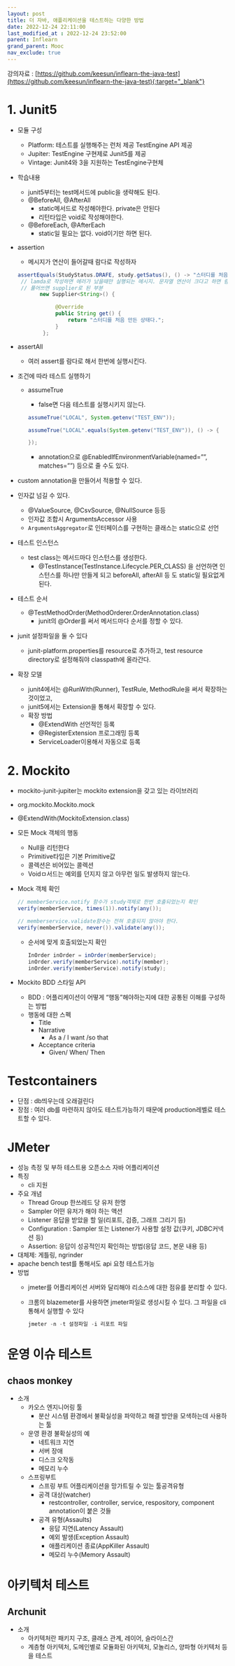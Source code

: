 ```yaml
---
layout: post
title: 더 자바, 애플리케이션을 테스트하는 다양한 방법
date: 2022-12-24 22:11:00
last_modified_at : 2022-12-24 23:52:00
parent: Inflearn
grand_parent: Mooc
nav_exclude: true
---
```


강의자료 : [https://github.com/keesun/inflearn-the-java-test](https://github.com/keesun/inflearn-the-java-test){:target="_blank"}  

# 1. Junit5

- 모듈 구성
    - Platform: 테스트를 실행해주는 런처 제공 TestEngine API 제공
    - Jupiter: TestEngine 구현제로 Junit5를 제공
    - Vintage: Junit4와 3을 지원하는 TestEngine구현체
- 학습내용
    - junit5부터는 test메서드에 public을 생략해도 된다.
    - @BeforeAll, @AfterAll
        - static메서드로 작성해야한다. private은 안된다
        - 리턴타입은 void로 작성해야한다.
    - @BeforeEach, @AfterEach
        - static일 필요는 없다. void이기만 하면 된다.
- assertion
    - 메시지가 연산이 들어갈때 람다로 작성하자
    
    ```java
    assertEquals(StudyStatus.DRAFE, study.getSatus(), () -> "스터디를 처음 만든 상태다");
     // lamda로 작성하면 에러가 났을때만 실행되는 메시지. 문자열 연산이 크다고 하면 람다식으로 작성
     // 풀어쓰면 supplier로 된 부분
           new Supplier<String>() {
    
                @Override
                public String get() {
                    return "스터디를 처음 만든 상태다.";
                }
            };
    ```
    
- assertAll
    - 여러 assert를 람다로 해서 한번에 실행시킨다.
- 조건에 따라 테스트 실행하기
    - assumeTrue
        - false면 다음 테스트를 실행시키지 않는다.
        
        ```java
        assumeTrue("LOCAL", System.getenv("TEST_ENV"));
        ```
        
        ```java
        assumeTrue("LOCAL".equals(System.getenv("TEST_ENV")), () -> {
        
        });
        ```
        
        - annotation으로 @EnabledIfEnvironmentVariable(named=””, matches=””) 등으로 줄 수도 있다.
- custom annotation을 만들어서 적용할 수 있다.
- 인자값 넘길 수 있다.
    - @ValueSource, @CsvSource, @NullSource 등등
    - 인자값 조합시 ArgumentsAccessor 사용
    - `ArgumentsAggregator`로 인터페이스를 구현하는 클래스는 static으로 선언
- 테스트 인스턴스
    - test class는 메서드마다 인스턴스를 생성한다.
        - @TestInstance(TestInstance.Lifecycle.PER_CLASS) 을 선언하면  인스턴스를 하나만 만들게 되고 beforeAll, afterAll 등 도 static일 필요없게 된다.
- 테스트 순서
    - @TestMethodOrder(MethodOrderer.OrderAnnotation.class)
        - junit의 @Order를 써서 메서드마다 순서를 정할 수 있다.
- junit 설정파일을 둘 수 있다
    - junit-platform.properties를 resource로 추가하고, test resource directory로 설정해줘야 classpath에 올라간다.
- 확장 모델
    - junit4에서는 @RunWith(Runner), TestRule, MethodRule을 써서 확장하는 것이었고,
    - junit5에서는 Extension을 통해서 확장할 수 있다.
    - 확장 방법
        - @ExtendWith 선언적인 등록
        - @RegisterExtension 프로그래밍 등록
        - ServiceLoader이용해서 자동으로 등록

# 2. Mockito

- mockito-junit-jupiter는 mockito extension을 갖고 있는 라이브러리
- org.mockito.Mockito.mock
- @ExtendWith(MockitoExtension.class)
- 모든 Mock 객체의 행동
    - Null을 리턴한다
    - Primitive타입은 기본 Primitive값
    - 콜렉션은 비어있는 콜렉션
    - Voidㅁ서드는 예외를 던지지 않고 아무런 일도 발생하지 않는다.
- Mock 객체 확인
    
    ```java
    // memberService.notify 함수가 study객체로 한번 호출되었는지 확인
    verify(memberService, times(1)).notify(any());
    
    // memberservice.validate함수는 전혀 호출되지 않아야 한다.
    verify(memberService, never()).validate(any());
    ```
    
    - 순서에 맞게 호출되었는지 확인
        
        ```java
        InOrder inOrder = inOrder(memberService);
        inOrder.verify(memberService).notify(member);
        inOrder.verify(memberService).notify(study);
        ```
        
- Mockito BDD 스타일 API
    - BDD : 어플리케이션이 어떻게 “행동”해야하는지에 대한 공통된 이해를 구성하는 방법
    - 행동에 대한 스펙
        - Title
        - Narrative
            - As a / I want /so that
        - Acceptance criteria
            - Given/ When/ Then

# Testcontainers

- 단점 : db띄우는데 오래걸린다
- 장점 : 여러 db를 마련하지 않아도 테스트가능하기 때문에 production레벨로 테스트할 수 있다.

# JMeter

- 성능 측정 및 부하 테스트용 오픈소스 자바 어플리케이션
- 특징
    - cli 지원
- 주요 개념
    - Thread Group 한쓰레드 당 유저 한명
    - Sampler 어떤 유저가 해야 하는 액션
    - Listener 응답을 받았을 할 일(리포트, 검증, 그래프 그리기 등)
    - Configuration : Sampler 또는 Listener가 사용할 설정 값(쿠키, JDBC커넥션 등)
    - Assertion: 응답이 성공적인지 확인하는 방법(응답 코드, 본문 내용 등)
- 대체제: 게틀링, ngrinder
- apache bench test를 통해서도 api 요청 테스트가능
- 방법
    - jmeter를 어플리케이션 서버와 달리해야 리소스에 대한 점유를 분리할 수 있다.
    - 크롬의 blazemeter를 사용하면 jmeter파일로 생성시킬 수 있다. 그 파일을 cli통해서 실행할 수 있다
        
        ```java
        jmeter -n -t 설정파일 -i 리포트 파일
        ```
        

# 운영 이슈 테스트

## chaos monkey

- 소개
    - 카오스 엔지니어링 툴
        - 분산 시스템 환경에서 불확실성을 파악하고 해결 방안을 모색하는데 사용하는 툴
    - 운영 환경 불확실성의 예
        - 네트워크 지연
        - 서버 장애
        - 디스크 오작동
        - 메모리 누수
    - 스프링부트
        - 스프링 부트 어플리케이션을 망가트릴 수 있는 툴공격유형
        - 공격 대상(watcher)
            - restcontroller, controller, service, respository, component annotation이 붙은 것들
        - 공격 유형(Assaults)
            - 응답 지연(Latency Assault)
            - 예외 발생(Exception Assault)
            - 애플리케이션 종료(AppKiller Assault)
            - 메모리 누수(Memory Assault)

# 아키텍처 테스트

## Archunit

- 소개
    - 아키텍처란 패키지 구조, 클래스 관계, 레이어, 슬라이스간
    - 계층형 아키텍처, 도메인별로 모듈화된 아키텍처, 모놀리스, 양파형 아키텍처 등을 테스트